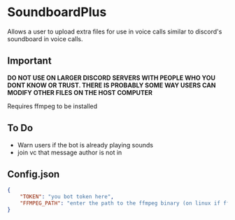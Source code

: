 # SoundboardPlus

Allows a user to upload extra files for use in voice calls similar to discord's soundboard in voice calls.

## Important

**DO NOT USE ON LARGER DISCORD SERVERS WITH PEOPLE WHO YOU DONT KNOW OR TRUST. THERE IS PROBABLY SOME WAY USERS CAN MODIFY OTHER FILES ON THE HOST COMPUTER**

Requires ffmpeg to be installed

## To Do

- Warn users if the bot is already playing sounds
- join vc that message author is not in

## Config.json

```json
{
    "TOKEN": "you bot token here",
    "FFMPEG_PATH": "enter the path to the ffmpeg binary (on linux if ffmpeg is installed from your package manager just enter ffmpeg)"
}
```
